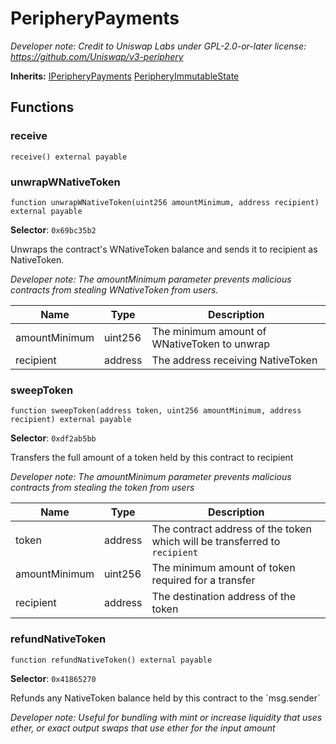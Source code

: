 

# PeripheryPayments






*Developer note: Credit to Uniswap Labs under GPL-2.0-or-later license:
https://github.com/Uniswap/v3-periphery*

**Inherits:** [IPeripheryPayments](../interfaces/IPeripheryPayments.md) [PeripheryImmutableState](PeripheryImmutableState.md)

## Functions
### receive

```solidity
receive() external payable
```



### unwrapWNativeToken

```solidity
function unwrapWNativeToken(uint256 amountMinimum, address recipient) external payable
```
**Selector**: `0x69bc35b2`

Unwraps the contract&#x27;s WNativeToken balance and sends it to recipient as NativeToken.

*Developer note: The amountMinimum parameter prevents malicious contracts from stealing WNativeToken from users.*

| Name | Type | Description |
| ---- | ---- | ----------- |
| amountMinimum | uint256 | The minimum amount of WNativeToken to unwrap |
| recipient | address | The address receiving NativeToken |

### sweepToken

```solidity
function sweepToken(address token, uint256 amountMinimum, address recipient) external payable
```
**Selector**: `0xdf2ab5bb`

Transfers the full amount of a token held by this contract to recipient

*Developer note: The amountMinimum parameter prevents malicious contracts from stealing the token from users*

| Name | Type | Description |
| ---- | ---- | ----------- |
| token | address | The contract address of the token which will be transferred to `recipient` |
| amountMinimum | uint256 | The minimum amount of token required for a transfer |
| recipient | address | The destination address of the token |

### refundNativeToken

```solidity
function refundNativeToken() external payable
```
**Selector**: `0x41865270`

Refunds any NativeToken balance held by this contract to the &#x60;msg.sender&#x60;

*Developer note: Useful for bundling with mint or increase liquidity that uses ether, or exact output swaps
that use ether for the input amount*

